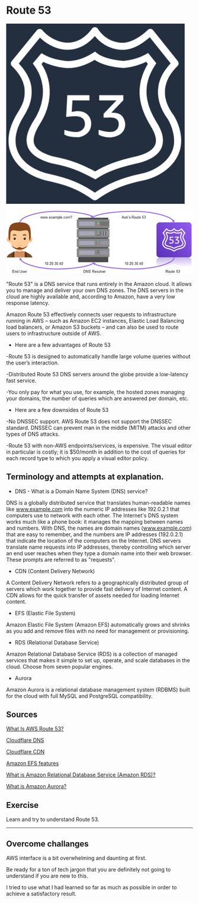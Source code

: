 # Route 53

![Route-53-1](../00_includes/AWS-13%20Files%2CApp%20Services%2CCDN%2CDNS%2CDatabase/Route-53-2.PNG)

 ![Route-53](../00_includes/AWS-13%20Files%2CApp%20Services%2CCDN%2CDNS%2CDatabase/Route-53.PNG)

 "Route 53" is a DNS service that runs entirely in the Amazon cloud. It allows you to manage and deliver your own DNS zones. The DNS servers in the cloud are highly available and, according to Amazon, have a very low response latency.

 Amazon Route 53 effectively connects user requests to infrastructure running in AWS – such as Amazon EC2 instances, Elastic Load Balancing load balancers, or Amazon S3 buckets – and can also be used to route users to infrastructure outside of AWS.

 - Here are a few advantages of Route 53

 -Route 53 is designed to automatically handle large volume queries without the user’s interaction.

 -Distributed Route 53 DNS servers around the globe provide a low-latency fast service.

 -You only pay for what you use, for example, the hosted zones managing your domains, the number of queries which are answered per domain, etc.

 - Here are a few downsides of Route 53

 -No DNSSEC support. AWS Route 53 does not support the DNSSEC standard. DNSSEC can prevent man in the middle (MITM) attacks and other types of DNS attacks.

 -Route 53 with non-AWS endpoints/services, is expensive. The visual editor in particular is costly; it is $50/month in addition to the cost of queries for each record type to which you apply a visual editor policy.

 ## Terminology and attempts at explanation.

 - DNS - What is a Domain Name System (DNS) service?

 DNS is a globally distributed service that translates human-readable names like www.example.com into the numeric IP addresses like 192.0.2.1 that computers use to network with each other. The Internet's DNS system works much like a phone book: it manages the mapping between names and numbers. With DNS, the names are domain names (www.example.com) that are easy to remember, and the numbers are IP addresses (192.0.2.1) that indicate the location of the computers on the Internet. DNS servers translate name requests into IP addresses, thereby controlling which server an end user reaches when they type a domain name into their web browser. These prompts are referred to as "requests".

 - CDN (Content Delivery Network)

A Content Delivery Network refers to a geographically distributed group of servers which work together to provide fast delivery of Internet content. A CDN allows for the quick transfer of assets needed for loading Internet content.

- EFS (Elastic File System) 

Amazon Elastic File System (Amazon EFS) automatically grows and shrinks as you add and remove files with no need for management or provisioning.

- RDS (Relational Database Service) 

Amazon Relational Database Service (RDS) is a collection of managed services that makes it simple to set up, operate, and scale databases in the cloud. Choose from seven popular engines.

- Aurora

Amazon Aurora is a relational database management system (RDBMS) built for the cloud with full MySQL and PostgreSQL compatibility.

 ## Sources

[What Is AWS Route 53?](https://www.youtube.com/watch?v=BtiS0QyiTK8)

[Cloudflare DNS](https://www.cloudflare.com/learning/dns/what-is-dns/)

[Cloudflare CDN](https://www.cloudflare.com/learning/cdn/what-is-a-cdn/)

[Amazon EFS features](https://aws.amazon.com/efs/features/)

[What is Amazon Relational Database Service (Amazon RDS)?](https://docs.aws.amazon.com/AmazonRDS/latest/UserGuide/Welcome.html)

[What is Amazon Aurora?](https://docs.aws.amazon.com/AmazonRDS/latest/AuroraUserGuide/CHAP_AuroraOverview.html)


## Exercise

Learn and try to understand Route 53.

 ---

 ## Overcome challanges

AWS interface is a bit overwhelming and daunting at first.

Be ready for a ton of tech jargon that you are definitely not going to understand if you are new to this.

I tried to use what I had learned so far as much as possible in order to achieve a satisfactory result.